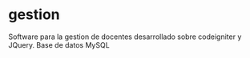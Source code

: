 # gestion

Software para la gestion de docentes desarrollado sobre codeigniter y JQuery. Base de datos MySQL
